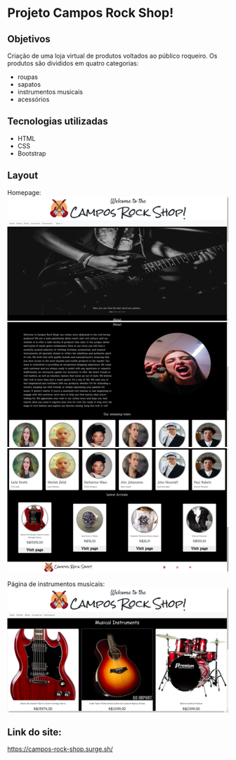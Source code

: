 # Projeto Campos Rock Shop!

## Objetivos
Criação de uma loja virtual de produtos voltados ao público roqueiro. Os produtos são divididos em quatro categorias:
 - roupas
 - sapatos
 - instrumentos musicais
 - acessórios

 ## Tecnologias utilizadas
 - HTML
 - CSS
 - Bootstrap

 ## Layout

Homepage:
 ![Homepage](./assets/home-1.png)
 ![Homepage](./assets/home-2.png)
 ![Homepage](./assets/home-3.png)

 Página de instrumentos musicais:
 ![Instruments](./assets/instruments.png)

 ## Link do site:
 https://campos-rock-shop.surge.sh/

 

